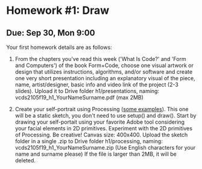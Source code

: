# Homework #1: Draw

## Due: Sep 30, Mon 9:00

Your first homework details are as follows:

1. From the chapters you've read this week ('What Is Code?' and 'Form and Computers') of the book Form+Code, choose one visual artwork or design that utilizes instructions, algorithms, and/or software and create one very short presentation including an explanatory visual of the piece, name, artist/designer, basic info and video link of the project (2-3 slides). Upload it to Drive folder h1/presentations, naming: vcds2105f19_h1_YourNameSurname.pdf (max 2MB)

2. Create your self-portrait using Processing ([some examples](https://www.openprocessing.org/browse/?q=self+portrait&time=anytime&type=all#)). This one will be a static sketch, you don't need to use setup() and draw(). Start by drawing your self-portait using your favorite Adobe tool considering your facial elements in 2D primitives. Experiment with the 2D primitives of Processing. Be creative! Canvas size: 400x400. Upload the sketch folder in a single .zip to Drive folder h1/processing, naming: vcds2105f19_h1_YourNameSurname.zip (Use English characters for your name and surname please) If the file is larger than 2MB, it will be deleted.

